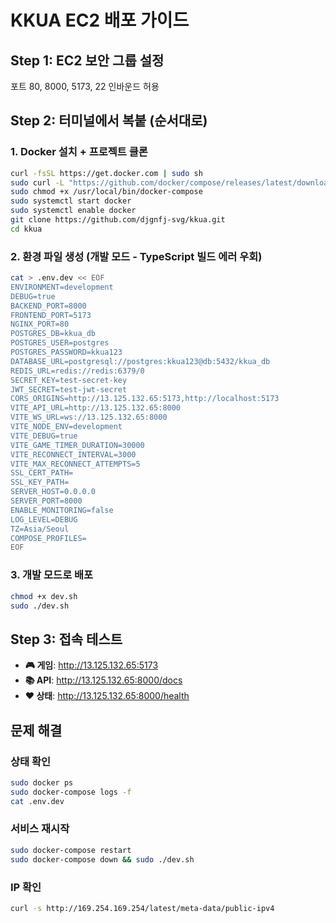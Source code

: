 # KKUA EC2 배포 가이드

## Step 1: EC2 보안 그룹 설정
포트 80, 8000, 5173, 22 인바운드 허용

## Step 2: 터미널에서 복붙 (순서대로)

### 1. Docker 설치 + 프로젝트 클론
```bash
curl -fsSL https://get.docker.com | sudo sh
sudo curl -L "https://github.com/docker/compose/releases/latest/download/docker-compose-$(uname -s)-$(uname -m)" -o /usr/local/bin/docker-compose
sudo chmod +x /usr/local/bin/docker-compose
sudo systemctl start docker
sudo systemctl enable docker
git clone https://github.com/djgnfj-svg/kkua.git
cd kkua
```

### 2. 환경 파일 생성 (개발 모드 - TypeScript 빌드 에러 우회)
```bash
cat > .env.dev << EOF
ENVIRONMENT=development
DEBUG=true
BACKEND_PORT=8000
FRONTEND_PORT=5173
NGINX_PORT=80
POSTGRES_DB=kkua_db
POSTGRES_USER=postgres
POSTGRES_PASSWORD=kkua123
DATABASE_URL=postgresql://postgres:kkua123@db:5432/kkua_db
REDIS_URL=redis://redis:6379/0
SECRET_KEY=test-secret-key
JWT_SECRET=test-jwt-secret
CORS_ORIGINS=http://13.125.132.65:5173,http://localhost:5173
VITE_API_URL=http://13.125.132.65:8000
VITE_WS_URL=ws://13.125.132.65:8000
VITE_NODE_ENV=development
VITE_DEBUG=true
VITE_GAME_TIMER_DURATION=30000
VITE_RECONNECT_INTERVAL=3000
VITE_MAX_RECONNECT_ATTEMPTS=5
SSL_CERT_PATH=
SSL_KEY_PATH=
SERVER_HOST=0.0.0.0
SERVER_PORT=8000
ENABLE_MONITORING=false
LOG_LEVEL=DEBUG
TZ=Asia/Seoul
COMPOSE_PROFILES=
EOF
```

### 3. 개발 모드로 배포
```bash
chmod +x dev.sh
sudo ./dev.sh
```

## Step 3: 접속 테스트

- **🎮 게임**: http://13.125.132.65:5173
- **📚 API**: http://13.125.132.65:8000/docs 
- **❤️ 상태**: http://13.125.132.65:8000/health

## 문제 해결

### 상태 확인
```bash
sudo docker ps
sudo docker-compose logs -f
cat .env.dev
```

### 서비스 재시작
```bash
sudo docker-compose restart
sudo docker-compose down && sudo ./dev.sh
```

### IP 확인
```bash
curl -s http://169.254.169.254/latest/meta-data/public-ipv4
```